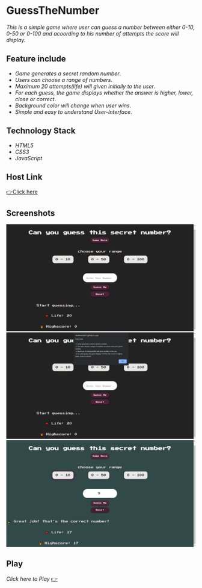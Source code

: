 # GuessTheNumber

*This is a simple game where user can guess a number between either 0-10, 0-50 or 0-100 and acoording to his number of attempts the score will display.* 

## Feature include

* *Game generates a secret random number*.
* *Users can choose a range of numbers*.
* *Maximum 20 attempts(life) will given initially to the user*.
* *For each guess, the game displays whether the answer is higher, lower, close or correct*.
* *Background color will change when user wins.*
* *Simple and easy to understand User-Interface*.


## Technology Stack
* *HTML5*
* *CSS3*
* *JavaScript*


## Host Link
<a href="https://shubham6697.github.io/GuessTheNumber/">👉Click here</a>

## Screenshots
<img src="https://github.com/Shubham6697/GuessTheNumber/blob/3b943a8b749d1de3bd419345c6ac438ef32631d0/Screenshot/1.png"/>
<img src="https://github.com/Shubham6697/GuessTheNumber/blob/3b943a8b749d1de3bd419345c6ac438ef32631d0/Screenshot/2.png"/>
<img src="https://github.com/Shubham6697/GuessTheNumber/blob/3b943a8b749d1de3bd419345c6ac438ef32631d0/Screenshot/3.png"/>


## Play
*Click here to Play* <a href = "https://shubham6697.github.io/GuessTheNumber/"> 👉<a/>

